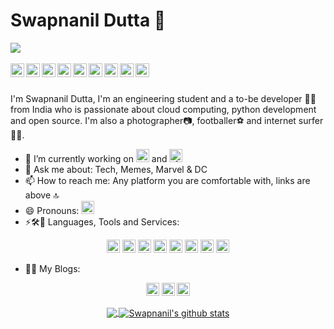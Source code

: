 # Swapnanil Dutta 👋
![](https://komarev.com/ghpvc/?username=swapnanildutta&color=08bf70&style=flat-square)
<br></br>
<a href="https://twitter.com/swapnanildutta1">
  <img align="left" alt="Swapnanil Dutta | Twitter" width="22px" src="https://cdn.jsdelivr.net/npm/simple-icons@v3/icons/twitter.svg" />
</a>
<a href="https://www.linkedin.com/in/swapnanil-dutta-8898ba92/">
  <img align="left" alt=" Linkedin" width="22px" src="https://cdn.jsdelivr.net/npm/simple-icons@v3/icons/linkedin.svg" />
</a>
<a href="https://github.com/swapnanildutta">
  <img align="left" alt=" GitHub" width="22px" src="https://cdn.jsdelivr.net/npm/simple-icons@v3/icons/github.svg" />
</a>
<a href="mailto:swapnanildutta2000@gmail.com">
  <img align="left" alt=" Mail" width="22px" src="https://cdn.jsdelivr.net/npm/simple-icons@v3/icons/gmail.svg" />
</a>
<a href="https://www.facebook.com/swapnanil.dutta.5/">
  <img align="left" alt=" Facebook" width="22px" src="https://cdn.jsdelivr.net/npm/simple-icons@v3/icons/facebook.svg" />
</a>
<a href="https://www.instagram.com/swapnanildutta/">
  <img align="left" alt=" Instagram" width="22px" src="https://cdn.jsdelivr.net/npm/simple-icons@v3/icons/instagram.svg" />
</a>
<a href="https://www.reddit.com/user/swapnanildutta">
  <img align="left" alt=" Reddit" width="22px" src="https://cdn.jsdelivr.net/npm/simple-icons@v3/icons/reddit.svg" />
</a>
<a href="https://www.codechef.com/users/swapnanil2000">
  <img align="left" alt=" Codechef" width="22px" src="https://cdn.jsdelivr.net/npm/simple-icons@v3/icons/codechef.svg" />
<a href="https://www.hackerrank.com/swapnanildutta21">
  <img align="left" alt=" HackerRank" width="22px" src="https://cdn.jsdelivr.net/npm/simple-icons@v3/icons/hackerrank.svg" />
</a>
<br></br>


 I'm Swapnanil Dutta, I'm an engineering student and a to-be developer 👨‍💻 from India who is passionate about cloud computing, python development and open source. I'm also a photographer📷, footballer⚽️ and internet surfer 🏄‍♂️. 

 - 🔭 I’m currently working on <code><img src="https://github.com/swapnanildutta/swapnanildutta/blob/master/static/dev/misc/web.svg" alt="Web Development" style="vertical-align:top margin:6px 4px" height="21"></code> and <code><img src="https://github.com/swapnanildutta/swapnanildutta/blob/master/static/dev/misc/cloud.svg" alt="Cloud Development" style="vertical-align:top margin:6px 4px" height="21"></code>
 - 💬 Ask me about: Tech, Memes, Marvel & DC
 - 📫 How to reach me: Any platform you are comfortable with, links are above 🔝
 - 😄 Pronouns: <code><img src="https://github.com/swapnanildutta/swapnanildutta/blob/master/static/pronouns/hehim.svg" alt="He/Him" style="vertical-align:top margin:6px 4px" height="21"></code>
 - ⚡🛠️📡 Languages, Tools and Services:
<p align="center">
<code><img src="https://github.com/swapnanildutta/swapnanildutta/blob/master/static/dev/languages/java.svg" alt="Java" style="vertical-align:top margin:6px 4px" height="21"></code>
<code><img src="https://github.com/swapnanildutta/swapnanildutta/blob/master/static/dev/languages/python.svg" alt="Python3" style="vertical-align:top margin:6px 4px" height="21"></code>
<code><img src="https://github.com/swapnanildutta/swapnanildutta/blob/master/static/dev/languages/html.svg" alt="HTML" style="vertical-align:top margin:6px 4px" height="21"></code>
<code><img src="https://github.com/swapnanildutta/swapnanildutta/blob/master/static/dev/tools/visualstudio_code.svg" alt="VS Code" style="vertical-align:top margin:6px 4px" height="21"></code>
<code><img src="https://github.com/swapnanildutta/swapnanildutta/blob/master/static/dev/services/aws.svg" alt="AWS" style="vertical-align:top margin:6px 4px" height="21"></code>
<code><img src="https://github.com/swapnanildutta/swapnanildutta/blob/master/static/dev/services/azure.svg" alt="Azure" style="vertical-align:top margin:6px 4px" height="21"></code>
<code><img src="https://github.com/swapnanildutta/swapnanildutta/blob/master/static/dev/services/dockerhub.svg" alt="Docker" style="vertical-align:top margin:6px 4px" height="21"></code>
<code><img src="https://github.com/swapnanildutta/swapnanildutta/blob/master/static/dev/services/google_cloud_platform.svg" alt="Google Cloud Platform" style="vertical-align:top margin:6px 4px" height="21"></code>
</p>

 - ✍🏻 My Blogs: 
<p align="center">
<a href="https://swapnanildutta2000.blogspot.com/"><img src="https://github.com/swapnanildutta/swapnanildutta/blob/master/static/blogs/blogger.svg" alt="Blogger" style="vertical-align:top margin:6px 4px" height="21"></a>
<a href="https://dev.to/swapnanildutta"><img src="https://github.com/swapnanildutta/swapnanildutta/blob/master/static/blogs/devto.svg" alt="Dev" style="vertical-align:top margin:6px 4px" height="21"></a>
<a href="https://medium.com/@swapnanildutta2000"><img src="https://github.com/swapnanildutta/swapnanildutta/blob/master/static/blogs/medium.svg" alt="Medium" style="vertical-align:top margin:6px 4px" height="21"></a>
</p>

<p align="center">
<a href="https://github.com/swapnanildutta">
  <img align="center" src="https://github-readme-stats.vercel.app/api/top-langs/?username=swapnanildutta&theme=light&title_color=000&layout=compact&exclude_repo=IoT-Libraries,Hackerrank-Codes" />
  <img align="center" src="https://github-readme-stats.vercel.app/api?username=swapnanildutta&show_icons=true&theme=default&title_color=000&count_private=true&icon_color=49cc67&text_color=6e6e6e" alt="Swapnanil's github stats"/>
</a></p>
